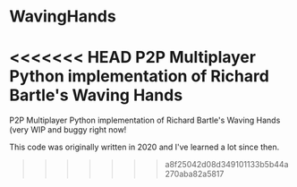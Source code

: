 # WavingHands
<<<<<<< HEAD
P2P Multiplayer Python implementation of Richard Bartle's Waving Hands
=======
P2P Multiplayer Python implementation of Richard Bartle's Waving Hands (very WIP and buggy right now!

This code was originally written in 2020 and I've learned a lot since then.
>>>>>>> a8f25042d08d349101133b5b44a270aba82a5817
